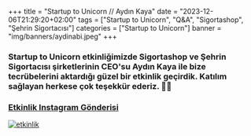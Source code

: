 +++
title = "Startup to Unicorn // Aydın Kaya"
date = "2023-12-06T21:29:20+02:00"
tags = ["Startup to Unicorn", "Q&A", "Sigortashop", "Şehrin Sigortacısı"]
categories = ["Startup to Unicorn"]
banner = "img/banners/aydinabi.jpeg"
+++

### Startup to Unicorn etkinliğimizde Sigortashop ve Şehrin Sigortacısı şirketlerinin CEO'su Aydın Kaya ile bize tecrübelerini aktardığı güzel bir etkinlik geçirdik. Katılım sağlayan herkese çok teşekkür ederiz. 🥳💙
### [Etkinlik Instagram Gönderisi](https://www.instagram.com/p/C0bveASNYcD/)
[![etkinlik](/img/banners/aydinabi.jpeg)](https://www.instagram.com/p/C0bveASNYcD/)
